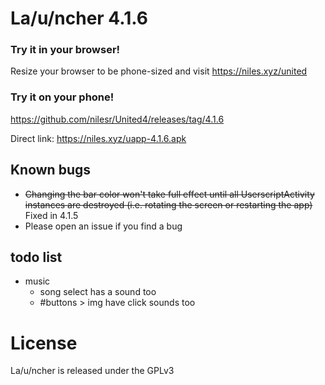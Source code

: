 # La/u/ncher 4.1.6

### Try it in your browser!
Resize your browser to be phone-sized and visit https://niles.xyz/united

### Try it on your phone!
https://github.com/nilesr/United4/releases/tag/4.1.6

Direct link: https://niles.xyz/uapp-4.1.6.apk

<span style="display: none;">
Google play store, sometimes a version behind: https://play.google.com/store/apps/details?id=com.angryburg.uapp
</span>

## Known bugs

 - ~~Changing the bar color won't take full effect until all UserscriptActivity instances are destroyed (i.e. rotating the screen or restarting the app)~~ Fixed in 4.1.5
 - Please open an issue if you find a bug

## todo list
- music
	- song select has a sound too
	- #buttons > img have click sounds too

# License

La/u/ncher is released under the GPLv3
